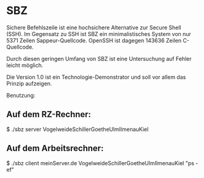# SBZ

Sichere Befehlszeile ist eine hochsichere Alternative zur Secure Shell (SSH).
Im Gegensatz zu SSH ist SBZ ein minimalistisches System von nur 5371 Zeilen
Sappeur-Quellcode. OpenSSH ist dagegen 143636 Zeilen C-Quellcode.

Durch diesen geringen Umfang von SBZ ist eine Untersuchung auf Fehler leicht möglich.

Die Version 1.0 ist ein Technologie-Demonstrator und soll vor allem das
Prinzip aufzeigen. 

Benutzung: 

## Auf dem RZ-Rechner:
$ ./sbz server VogelweideSchillerGoetheUlmIlmenauKiel


## Auf dem Arbeitsrechner:
$ ./sbz client meinServer.de VogelweideSchillerGoetheUlmIlmenauKiel "ps -ef"

